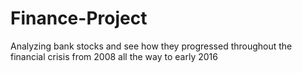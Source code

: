 # Finance-Project
Analyzing bank stocks and see how they progressed throughout the financial crisis from 2008 all the way to early 2016
